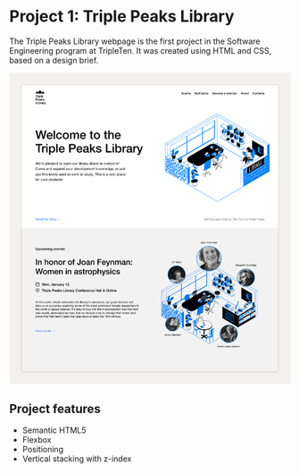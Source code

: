 # Project 1: Triple Peaks Library

The Triple Peaks Library webpage is the first project in the Software Engineering
program at TripleTen. It was created using HTML and CSS, based on a design brief.

![alt-text](./images/landing%20page.png)

## Project features

- Semantic HTML5
- Flexbox
- Positioning
- Vertical stacking with z-index
